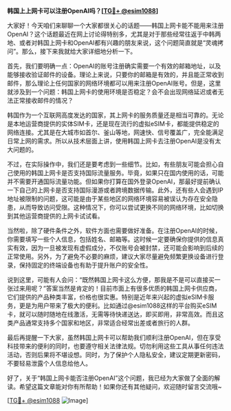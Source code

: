 **韩国上上网卡可以注册OpenAI吗？[[TG💪+ @esim1088](https://t.me/s/esim1088)]**

大家好！今天咱们来聊聊一个大家都很关心的话题——韩国上网卡能不能用来注册OpenAI？这个话题最近在网上讨论得特别多，尤其是对于那些经常往返于中韩两地、或者对韩国上网卡和OpenAI都有兴趣的朋友来说，这个问题简直就是“灵魂拷问”。那么，接下来我就给大家详细地分析一下。

首先，我们要明确一点：OpenAI的账号注册确实需要一个有效的邮箱地址，以及能够接收验证邮件的设备。理论上来说，只要你的邮箱是有效的，并且能正常收到邮件，那么理论上任何国家的网络环境都可以用来注册OpenAI账号。但是，这里就涉及到一个问题：韩国上网卡的使用环境是否稳定？会不会出现网络延迟或者无法正常接收邮件的情况？

韩国作为一个互联网高度发达的国家，其上网卡的服务质量还是相当可靠的。无论是本地运营商提供的实体SIM卡，还是现在流行的虚拟eSIM卡，都能提供稳定的网络连接。尤其是在大城市如首尔、釜山等地，网速快、信号覆盖广，完全能满足日常上网的需求。所以从技术层面上讲，使用韩国上网卡去注册OpenAI是没有太大问题的。

不过，在实际操作中，我们还是要考虑到一些细节。比如，有些朋友可能会担心自己使用的韩国上网卡是否支持国际流量服务。毕竟，如果只在国内使用的话，可能并不需要开通国际流量功能。但如果你打算在国外登录OpenAI，那最好提前确认一下自己的上网卡是否支持国际漫游或者跨境数据传输。此外，还有些人会遇到IP地址被限制的问题，这可能是由于某些地区的网络环境容易被误认为存在安全隐患，从而导致访问受限。这种情况下，你可以尝试更换不同的网络环境，比如切换到其他运营商提供的上网卡试试看。

当然啦，除了硬件条件之外，软件方面也需要做好准备。在注册OpenAI的时候，你需要填写一些个人信息，包括姓名、邮箱等。这时候一定要确保你提供的信息真实有效，因为一旦被发现有虚假成分，不仅账号会被封禁，还可能会影响到后续的正常使用。另外，为了避免不必要的麻烦，建议大家尽量避免频繁更换设备进行登录，保持固定的终端设备也有助于提升账户的安全性。

说到这里，可能有人会问：“既然韩国上网卡这么方便，那我是不是可以直接买一张过来用呢？”答案当然是肯定的！目前市面上有很多优质的韩国上网卡供应商，它们提供的产品种类丰富，价格也很实惠。特别是近年来兴起的虚拟eSIM卡服务，更是为用户带来了极大的便利。比如通过@esim1088这样的平台购买eSIM卡，就可以随时随地在线激活，无需等待快递送达，即买即用，非常高效。而且这类产品通常支持多个国家和地区，非常适合经常出差或者旅行的人群。

最后再提醒一下大家，虽然韩国上网卡可以帮助我们顺利注册OpenAI，但在享受科技带来的便利的同时，也要遵守相关法律法规。切勿利用这些工具从事任何违法活动，否则后果将不堪设想。同时，为了保护个人隐私安全，建议定期更新密码，不要轻易泄露个人信息给他人。

好了，关于“韩国上网卡能否注册OpenAI”这个问题，我已经为大家做了全面的解读。希望这篇文章能对你有所帮助！如果你还有其他疑问，欢迎随时留言交流哦~

[[TG💪+ @esim1088](https://t.me/s/esim1088) ![Image](https://i.postimg.cc/4NQfJmqS/Snipaste-2025-05-13-00-14-12.png)]
